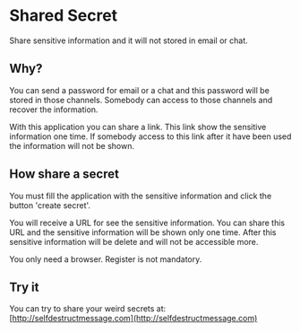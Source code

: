 # Shared Secret

Share sensitive information and it will not stored in email or chat.

## Why?

You can send a password for email or a chat and this password will be stored in those channels. Somebody can access to 
those channels and recover the information. 

With this application you can share a link. This link show the sensitive information one time. If somebody access 
to this link after it have been used the information will not be shown.

## How share a secret

You must fill the application with the sensitive information and click the button 'create secret'.

You will receive a URL for see the sensitive information. You can share this URL and the 
sensitive information will be shown only one time. After this sensitive information will be delete
and will not be accessible more. 

You only need a browser. Register is not mandatory.

## Try it

You can try to share your weird secrets at: [http://selfdestructmessage.com](http://selfdestructmessage.com)
